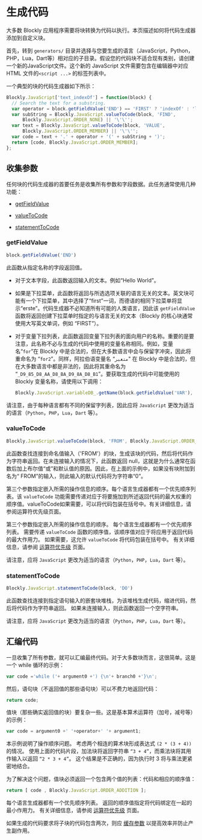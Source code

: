# 生成代码

大多数 Blockly 应用程序需要将块转换为代码以执行。本页描述如何将代码生成器添加到自定义块。

首先，转到 `generators/` 目录并选择与您要生成的语言（JavaScript，Python，PHP，Lua，Dart等）相对应的子目录。假设您的代码块不适合现有类别，请创建一个新的JavaScript文件。这个新的 JavaScript 文件需要包含在编辑器中对应 HTML 文件的`<script ...>` 的标签列表中。

一个典型的块的代码生成器如下所示：

```javascript
Blockly.JavaScript['text_indexOf'] = function(block) {
  // Search the text for a substring.
  var operator = block.getFieldValue('END') == 'FIRST' ? 'indexOf' : 'lastIndexOf';
  var subString = Blockly.JavaScript.valueToCode(block, 'FIND',
      Blockly.JavaScript.ORDER_NONE) || '\'\'';
  var text = Blockly.JavaScript.valueToCode(block, 'VALUE',
      Blockly.JavaScript.ORDER_MEMBER) || '\'\'';
  var code = text + '.' + operator + '(' + subString + ')';
  return [code, Blockly.JavaScript.ORDER_MEMBER];
};
```

## 收集参数

任何块的代码生成器的首要任务是收集所有参数和字段数据。此任务通常使用几种功能：

- [getFieldValue](/guides/create-custom-blocks/generating-code.html#getfieldvalue.html)

- [valueToCode](/guides/create-custom-blocks/generating-code.html#valuetocode.html)

- [statementToCode](/guides/create-custom-blocks/generating-code.html#statementtocode.html)

### getFieldValue

```javascript
block.getFieldValue('END')
```

此函数从指定名称的字段返回值。

- 对于文本字段，此函数返回输入的文本。例如“Hello World”。

- 如果是下拉菜单，此函数将返回与所选选项关联的语言无关的文本。英文块可能有一个下拉菜单，其中选择了“first”一词，而德语的相同下拉菜单将显示“erste”。代码生成器不必知道所有可能的人类语言，因此该 `getFieldValue` 函数将返回创建下拉菜单时指定的与语言无关的文本（Blockly 的核心块通常使用大写英文单词，例如 “FIRST”）。

- 对于变量下拉列表，此函数返回变量下拉列表的面向用户的名称。重要的是要注意，此名称不必与生成的代码中使用的变量名称相同。例如，变量名“`for`”在 Blockly 中是合法的，但在大多数语言中会与保留字冲突，因此将重命名为 “`for2`”。同样，阿拉伯语变量名 “`متغير`" 在 Blockly 中是合法的，但在大多数语言中都是非法的，因此将其重命名为 “`_D9_85_D8_AA_D8_BA_D9_8A_D8_B1`”。要获取生成的代码中可能使用的 Blockly 变量名称，请使用以下调用：

    ```js
    Blockly.JavaScript.variableDB_.getName(block.getFieldValue('VAR'), Blockly.Variables.NAME_TYPE);
    ```

请注意，由于每种语言都有不同的保留字列表，因此应将 `JavaScript` 更改为适当的语言（`Python`，`PHP`，`Lua`，`Dart` 等）。

### valueToCode

```js
Blockly.JavaScript.valueToCode(block, 'FROM', Blockly.JavaScript.ORDER_ADDITION) || '0'
```

此函数查找连接到命名值输入（'FROM'）的块，生成该块的代码，然后将代码作为字符串返回。在未连接输入的情况下，此函数返回 null，这就是为什么通常在函数后加上布尔值“或”和默认值的原因。因此，在上面的示例中，如果没有块附加到名为“ FROM”的输入，则此输入的默认代码将为字符串“0”。

第三个参数指定嵌入所需的操作信息的顺序。每个语言生成器都有一个优先顺序列表。该 `valueToCode` 功能需要传递对应于将要施加到所述返回代码的最大权重的顺序值。valueToCode如果需要，可以将代码包装在括号中。有关详细信息，请参阅运算符优先级页面。

第三个参数指定嵌入所需的操作信息的顺序。 每个语言生成器都有一个优先顺序列表。 需要传递 `valueToCode` 函数的顺序值，该顺序值对应于将应用于返回代码的最大作用力。 如果需要，这允许 `valueToCode` 将代码包装在括号中。 有关详细信息，请参阅 [运算符优先级](/guides/create-custom-blocks/operator-precedence.html) 页面。

请注意，应将 `JavaScript` 更改为适当的语言（`Python`，`PHP`，`Lua`，`Dart` 等）。

### statementToCode

```js
Blockly.JavaScript.statementToCode(block, 'DO')
```

此函数查找连接到指定语句输入的嵌套块堆栈，为该堆栈生成代码，缩进代码，然后将代码作为字符串返回。 如果未连接输入，则此函数返回一个空字符串。

请注意，应将 `JavaScript` 更改为适当的语言（`Python`，`PHP`，`Lua`，`Dart` 等）。
## 汇编代码

一旦收集了所有参数，就可以汇编最终代码。对于大多数块而言，这很简单。这是一个 while 循环的示例：

```js
var code ='while ('+ argument0 +') {\n'+ branch0 +'}\n';
```

然后，语句块（不返回值的那些语句块）可以不费力地返回代码：

```js
return code;
```

值块（那些确实返回值的块）要复杂一些。这是基本算术运算符（加号，减号等）的示例：

```js
var code = argument0 +' '+operator+' '+ argument1;
```

本示例说明了操作顺序问题。 考虑两个相连的算术块形成表达式 `(2 * (3 + 4))` 的情况。 使用上面的代码片段，加法块将返回字符串 `“3 + 4”`，而乘法块将其用作输入以返回 `“2 * 3 + 4”`。 这个结果是不正确的，因为执行时 3 将与乘法更紧密地结合。

为了解决这个问题，值块必须返回一个包含两个值的列表：代码和相应的顺序值：

```js
return [ code , Blockly.JavaScript.ORDER_ADDITION ];
```

每个语言生成器都有一个优先顺序列表。 返回的顺序值指定将代码绑定在一起的最小作用力。 有关详细信息，请参阅 [运算符优先级](/guides/create-custom-blocks/operator-precedence.html) 页面。

如果生成的代码要求将子块的代码包含两次，则应 [缓存参数](/guides/create-custom-blocks/caching-arguments.html) 以提高效率并防止产生副作用。